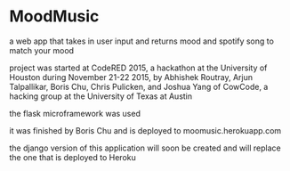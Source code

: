 # MoodMusic 

a web app that takes in user input and returns mood and spotify song to match your mood 

project was started at CodeRED 2015, a hackathon at the University of Houston during November 21-22 2015, 
by Abhishek Routray, Arjun Talpallikar, Boris Chu, Chris Pulicken, and Joshua Yang of CowCode, a hacking 
group at the University of Texas at Austin

the flask microframework was used 

it was finished by Boris Chu and is deployed to moomusic.herokuapp.com 

the django version of this application will soon be created and will replace the one that is deployed to Heroku